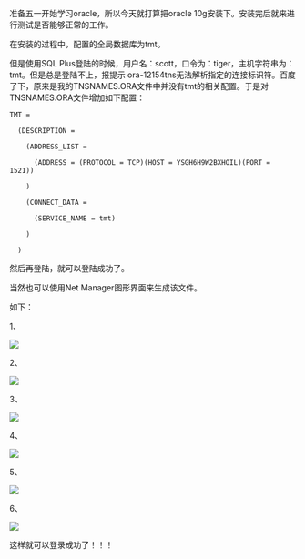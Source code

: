 准备五一开始学习oracle，所以今天就打算把oracle 10g安装下。安装完后就来进行测试是否能够正常的工作。

在安装的过程中，配置的全局数据库为tmt。

但是使用SQL Plus登陆的时候，用户名：scott，口令为：tiger，主机字符串为：tmt。但是总是登陆不上，报提示
ora-12154tns无法解析指定的连接标识符。百度了下，原来是我的TNSNAMES.ORA文件中并没有tmt的相关配置。于是对TNSNAMES.ORA文件增加如下配置：

    
    
    TMT =
      (DESCRIPTION =
        (ADDRESS_LIST =
          (ADDRESS = (PROTOCOL = TCP)(HOST = YSGH6H9W2BXHOIL)(PORT = 1521))
        )
        (CONNECT_DATA =
          (SERVICE_NAME = tmt)
        )
      ) 
    
    

然后再登陆，就可以登陆成功了。

当然也可以使用Net Manager图形界面来生成该文件。

如下：

1、

![](http://my.csdn.net/uploads/201204/28/1335607917_3989.jpg)

2、

![](http://my.csdn.net/uploads/201204/28/1335607946_1415.jpg)

3、

![](http://my.csdn.net/uploads/201204/28/1335607974_5873.jpg)

4、

![](http://my.csdn.net/uploads/201204/28/1335607997_1997.jpg)

5、

![](http://my.csdn.net/uploads/201204/28/1335608035_6642.jpg)

6、

![](http://my.csdn.net/uploads/201204/28/1335608018_1396.jpg)

这样就可以登录成功了！！！

